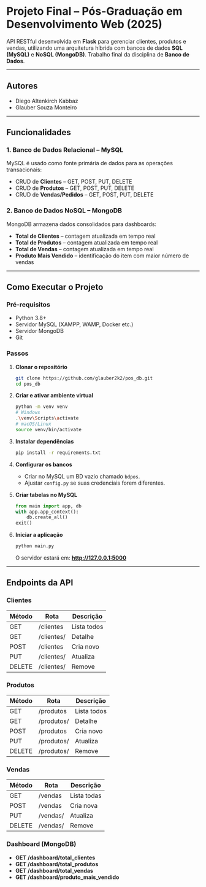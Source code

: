# Projeto Final – Pós-Graduação em Desenvolvimento Web (2025)

API RESTful desenvolvida em **Flask** para gerenciar clientes, produtos e vendas, utilizando uma arquitetura híbrida com bancos de dados **SQL (MySQL)** e **NoSQL (MongoDB)**. Trabalho final da disciplina de **Banco de Dados**.

---

## Autores
- Diego Altenkirch Kabbaz  
- Glauber Souza Monteiro  

---

## Funcionalidades

### 1. Banco de Dados Relacional – MySQL
MySQL é usado como fonte primária de dados para as operações transacionais:
- CRUD de **Clientes** – GET, POST, PUT, DELETE  
- CRUD de **Produtos** – GET, POST, PUT, DELETE  
- CRUD de **Vendas/Pedidos** – GET, POST, PUT, DELETE  

### 2. Banco de Dados NoSQL – MongoDB
MongoDB armazena dados consolidados para dashboards:
- **Total de Clientes** – contagem atualizada em tempo real  
- **Total de Produtos** – contagem atualizada em tempo real  
- **Total de Vendas** – contagem atualizada em tempo real  
- **Produto Mais Vendido** – identificação do item com maior número de vendas  

---

## Como Executar o Projeto

### Pré-requisitos
- Python 3.8+  
- Servidor MySQL (XAMPP, WAMP, Docker etc.)  
- Servidor MongoDB  
- Git

### Passos
1. **Clonar o repositório**
   ```bash
   git clone https://github.com/glauber2k2/pos_db.git
   cd pos_db
   ```

2. **Criar e ativar ambiente virtual**
   ```bash
   python -m venv venv
   # Windows
   .\venv\Scripts\activate
   # macOS/Linux
   source venv/bin/activate
   ```

3. **Instalar dependências**
   ```bash
   pip install -r requirements.txt
   ```

4. **Configurar os bancos**
   - Criar no MySQL um BD vazio chamado `bdpos`.
   - Ajustar `config.py` se suas credenciais forem diferentes.

5. **Criar tabelas no MySQL**
   ```python
   from main import app, db
   with app.app_context():
       db.create_all()
   exit()
   ```

6. **Iniciar a aplicação**
   ```bash
   python main.py
   ```
   O servidor estará em: **http://127.0.0.1:5000**

---

## Endpoints da API

### Clientes
| Método | Rota          | Descrição   |
|--------|---------------|-------------|
| GET    | /clientes      | Lista todos |
| GET    | /clientes/<id> | Detalhe     |
| POST   | /clientes      | Cria novo   |
| PUT    | /clientes/<id> | Atualiza    |
| DELETE | /clientes/<id> | Remove      |

### Produtos
| Método | Rota          | Descrição   |
|--------|---------------|-------------|
| GET    | /produtos      | Lista todos |
| GET    | /produtos/<id> | Detalhe     |
| POST   | /produtos      | Cria novo   |
| PUT    | /produtos/<id> | Atualiza    |
| DELETE | /produtos/<id> | Remove      |

### Vendas
| Método | Rota       | Descrição   |
|--------|------------|-------------|
| GET    | /vendas     | Lista todas |
| POST   | /vendas     | Cria nova   |
| PUT    | /vendas/<id>| Atualiza    |
| DELETE | /vendas/<id>| Remove      |

### Dashboard (MongoDB)
- **GET /dashboard/total_clientes**  
- **GET /dashboard/total_produtos**  
- **GET /dashboard/total_vendas**  
- **GET /dashboard/produto_mais_vendido**
